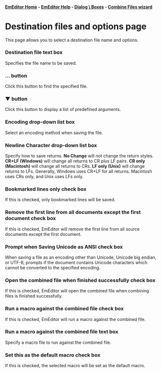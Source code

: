 #### [EmEditor Home](index) - [EmEditor Help](../../index) \- [Dialog \ Boxes](../index) - [Combine Files wizard](index)

# Destination files and options page

This page allows you to select a destination file name and options.

### Destination file text box

Specifies the file name to be saved.

### ... button

Click this button to find the specified file.

### ▼ button

Click this button to display a list of predefined arguments.

### Encoding drop-down list box

Select an encoding method when saving the file.

### Newline Character drop-down list box

Specify how to save returns. **No Change** will not change the return
styles. **CR+LF (Windows)** will change all returns to CR plus LF pairs. **CR only (Macintosh)** will change all returns to CRs. **LF only (Unix)**
will change returns to LFs. Generally, Windows uses CR+LF for all returns.
Macintosh uses CRs only, and Unix uses LFs only.

### Bookmarked lines only check box

If this is checked, only bookmarked lines will be saved.

### Remove the first line from all documents except the first document check box

If this is checked, EmEditor will remove the first line from all source documents except the first document.

### Prompt when Saving Unicode as ANSI check box

When saving a file as an encoding other than Unicode, Unicode big endian, or UTF-8, prompts if the document contains Unicode characters which cannot be converted to the specified encoding.

### Open the combined file when finished successfully check box

If this is checked, EmEditor will open the combined file when combining files is finished successfully.

### Run a macro against the combined file check box

If this is checked, EmEditor will run a macro against the combined file.

### Run a macro against the combined file text box

Specify a macro file to run against the combined file.

### Set this as the default macro check box

If this is checked, the selected macro will be set as the default macro.